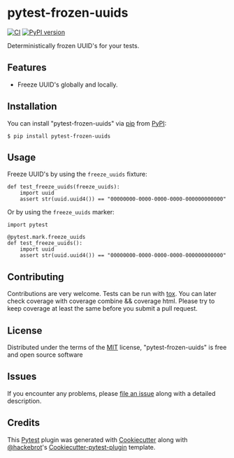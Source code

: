 # pytest-frozen-uuids

[![CI](https://github.com/simonwahlgren/pytest-frozen-uuids/actions/workflows/main.yaml/badge.svg)](https://github.com/simonwahlgren/pytest-frozen-uuids/actions/workflows/main.yaml)
[![PyPI version](https://badge.fury.io/py/pytest-frozen-uuids.svg)](https://badge.fury.io/py/pytest-frozen-uuids)

Deterministically frozen UUID's for your tests.

## Features

- Freeze UUID's globally and locally.

## Installation

You can install "pytest-frozen-uuids" via
[pip](https://pypi.python.org/pypi/pip/) from
[PyPI](https://pypi.python.org/pypi):

    $ pip install pytest-frozen-uuids

## Usage

Freeze UUID's by using the `freeze_uuids` fixture:

    def test_freeze_uuids(freeze_uuids):
        import uuid
        assert str(uuid.uuid4()) == "00000000-0000-0000-0000-000000000000"

Or by using the `freeze_uuids` marker:

    import pytest

    @pytest.mark.freeze_uuids
    def test_freeze_uuids():
        import uuid
        assert str(uuid.uuid4()) == "00000000-0000-0000-0000-000000000000"

## Contributing

Contributions are very welcome. Tests can be run with [tox](https://tox.readthedocs.io/en/latest/).
You can later check coverage with coverage combine && coverage html. Please try to keep coverage at
least the same before you submit a pull request.

## License

Distributed under the terms of the [MIT](http://opensource.org/licenses/MIT) license,
"pytest-frozen-uuids" is free and open source software

## Issues

If you encounter any problems, please [file an
issue](https://github.com/simonwahlgren/pytest-frozen-uuids/issues) along with a detailed
description.

## Credits

This [Pytest](https://github.com/pytest-dev/pytest) plugin was generated with
[Cookiecutter](https://github.com/audreyr/cookiecutter) along with
[@hackebrot](https://github.com/hackebrot)'s
[Cookiecutter-pytest-plugin](https://github.com/pytest-dev/cookiecutter-pytest-plugin) template.
